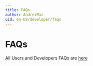 ```yaml
---
title: FAQs
author: AndreiMaz
uid: en-US/developer/faqs
---
```

# FAQs

All Users and Developers FAQs are [here](xref:en-US/user-guide/installing/faq)
